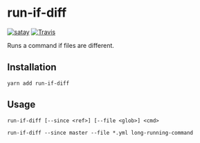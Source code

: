 # run-if-diff

[![satay](https://img.shields.io/npm/v/run-if-diff.svg)](https://www.npmjs.com/package/run-if-diff)
[![Travis](https://img.shields.io/travis/jameslnewell/run-if-diff.svg)](https://travis-ci.org/jameslnewell/run-if-diff)

Runs a command if files are different.

## Installation

```
yarn add run-if-diff
```

## Usage

```
run-if-diff [--since <ref>] [--file <glob>] <cmd>
```

```
run-if-diff --since master --file *.yml long-running-command
```

